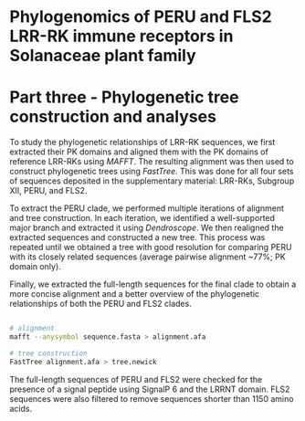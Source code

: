# Phylogenomics of PERU and FLS2 LRR-RK immune receptors in Solanaceae plant family
# Part three - Phylogenetic tree construction and analyses

To study the phylogenetic relationships of LRR-RK sequences, we first extracted their PK domains and aligned them with the PK domains of reference LRR-RKs using *MAFFT*. The resulting alignment was then used to construct phylogenetic trees using *FastTree*. This was done for all four sets of sequences deposited in the supplementary material: LRR-RKs, Subgroup XII, PERU, and FLS2.

To extract the PERU clade, we performed multiple iterations of alignment and tree construction. In each iteration, we identified a well-supported major branch and extracted it using *Dendroscope*. We then realigned the extracted sequences and constructed a new tree. This process was repeated until we obtained a tree with good resolution for comparing PERU with its closely related sequences (average pairwise alignment ~77%; PK domain only).

Finally, we extracted the full-length sequences for the final clade to obtain a more concise alignment and a better overview of the phylogenetic relationships of both the PERU and FLS2 clades.

```bash

# alignment
mafft --anysymbol sequence.fasta > alignment.afa

# tree construction
FastTree alignment.afa > tree.newick

```

The full-length sequences of PERU and FLS2 were checked for the presence of a signal peptide using SignalP 6 and the LRRNT domain. FLS2 sequences were also filtered to remove sequences shorter than 1150 amino acids.
